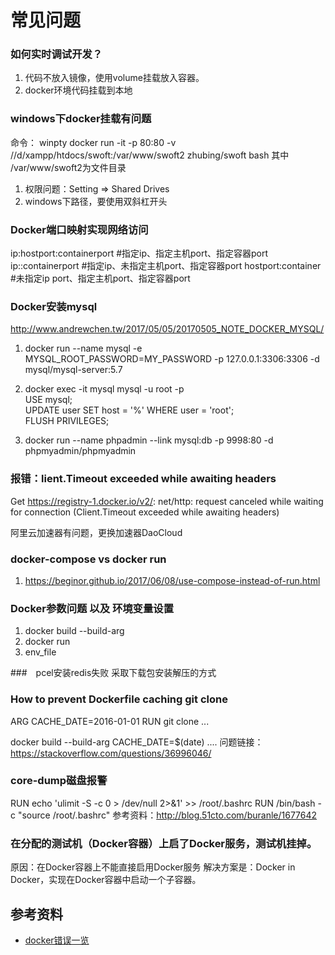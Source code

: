 # 常见问题

### 如何实时调试开发？
1. 代码不放入镜像，使用volume挂载放入容器。
2. docker环境代码挂载到本地

### windows下docker挂载有问题
命令：
winpty docker run -it  -p 80:80 -v //d/xampp/htdocs/swoft:/var/www/swoft2 zhubing/swoft  bash
其中 /var/www/swoft2为文件目录

1. 权限问题：Setting => Shared Drives
2. windows下路径，要使用双斜杠开头

### Docker端口映射实现网络访问
ip:hostport:containerport   #指定ip、指定主机port、指定容器port
ip::containerport           #指定ip、未指定主机port、指定容器port
hostport:container          #未指定ip port、指定主机port、指定容器port 

### Docker安装mysql
http://www.andrewchen.tw/2017/05/05/20170505_NOTE_DOCKER_MYSQL/
    
1. docker run --name mysql -e MYSQL_ROOT_PASSWORD=MY_PASSWORD -p 127.0.0.1:3306:3306 -d mysql/mysql-server:5.7

2. docker exec -it mysql mysql -u root -p  
USE mysql;  
UPDATE user SET host = '%' WHERE user = 'root';  
FLUSH PRIVILEGES;  
   
3. docker run --name phpadmin --link mysql:db -p 9998:80 -d phpmyadmin/phpmyadmin

### 报错：lient.Timeout exceeded while awaiting headers

Get https://registry-1.docker.io/v2/: net/http: request canceled while waiting for connection (Client.Timeout exceeded while awaiting headers)

阿里云加速器有问题，更换加速器DaoCloud

### docker-compose vs docker run
1. https://beginor.github.io/2017/06/08/use-compose-instead-of-run.html

### Docker参数问题 以及 环境变量设置
1. docker build --build-arg
2. docker run
3. env_file

###　pcel安装redis失败
采取下载包安装解压的方式

### How to prevent Dockerfile caching git clone
ARG CACHE_DATE=2016-01-01
RUN git clone ...

docker build --build-arg CACHE_DATE=$(date) ....
问题链接：https://stackoverflow.com/questions/36996046/

### core-dump磁盘报警
RUN echo 'ulimit -S -c 0 > /dev/null 2>&1' >> /root/.bashrc
RUN /bin/bash -c "source /root/.bashrc"
参考资料：http://blog.51cto.com/buranle/1677642

### 在分配的测试机（Docker容器）上启了Docker服务，测试机挂掉。
原因：在Docker容器上不能直接启用Docker服务
解决方案是：Docker in Docker，实现在Docker容器中启动一个子容器。



## 参考资料
* [docker错误一览](https://www.jianshu.com/p/605a7c0e1d0f)